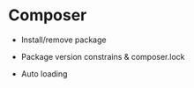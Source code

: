 # Composer

- Install/remove package 

- Package version constrains & composer.lock 

- Auto loading